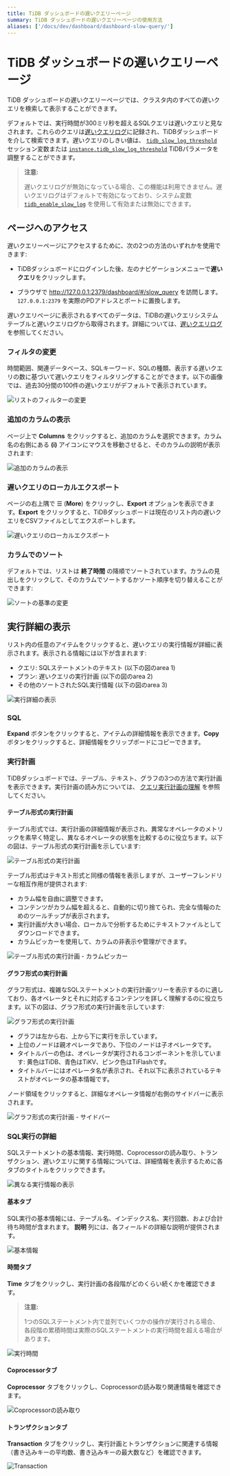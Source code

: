 ```yaml
---
title: TiDB ダッシュボードの遅いクエリーページ
summary: TiDB ダッシュボードの遅いクエリーページの使用方法
aliases: ['/docs/dev/dashboard/dashboard-slow-query/']
---
```


# TiDB ダッシュボードの遅いクエリーページ

TiDB ダッシュボードの遅いクエリーページでは、クラスタ内のすべての遅いクエリを検索して表示することができます。

デフォルトでは、実行時間が300ミリ秒を超えるSQLクエリは遅いクエリと見なされます。これらのクエリは[遅いクエリログ](/identify-slow-queries.md)に記録され、TiDBダッシュボードを介して検索できます。遅いクエリのしきい値は、 [`tidb_slow_log_threshold`](/system-variables.md#tidb_slow_log_threshold) セッション変数または [`instance.tidb_slow_log_threshold`](/tidb-configuration-file.md#tidb_slow_log_threshold) TiDBパラメータを調整することができます。

> **注意:**
>
> 遅いクエリログが無効になっている場合、この機能は利用できません。遅いクエリログはデフォルトで有効になっており、システム変数 [`tidb_enable_slow_log`](/system-variables.md#tidb_enable_slow_log) を使用して有効または無効にできます。

## ページへのアクセス

遅いクエリーページにアクセスするために、次の2つの方法のいずれかを使用できます:

* TiDBダッシュボードにログインした後、左のナビゲーションメニューで**遅いクエリ**をクリックします。

* ブラウザで <http://127.0.0.1:2379/dashboard/#/slow_query> を訪問します。`127.0.0.1:2379` を実際のPDアドレスとポートに置換します。

遅いクエリページに表示されるすべてのデータは、TiDBの遅いクエリシステムテーブルと遅いクエリログから取得されます。詳細については、[遅いクエリログ](/identify-slow-queries.md)を参照してください。

### フィルタの変更

時間範囲、関連データベース、SQLキーワード、SQLの種類、表示する遅いクエリの数に基づいて遅いクエリをフィルタリングすることができます。以下の画像では、過去30分間の100件の遅いクエリがデフォルトで表示されています。

![リストのフィルターの変更](/media/dashboard/dashboard-slow-queries-list1-v620.png)

### 追加のカラムの表示

ページ上で **Columns** をクリックすると、追加のカラムを選択できます。カラム名の右側にある **(i)** アイコンにマウスを移動させると、そのカラムの説明が表示されます:

![追加のカラムの表示](/media/dashboard/dashboard-slow-queries-list2-v620.png)

### 遅いクエリのローカルエクスポート

ページの右上隅で ☰ (**More**) をクリックし、**Export** オプションを表示できます。**Export** をクリックすると、TiDBダッシュボードは現在のリスト内の遅いクエリをCSVファイルとしてエクスポートします。

![遅いクエリのローカルエクスポート](/media/dashboard/dashboard-slow-queries-export-v651.png)

### カラムでのソート

デフォルトでは、リストは **終了時間** の降順でソートされています。カラムの見出しをクリックして、そのカラムでソートするかソート順序を切り替えることができます:

![ソートの基準の変更](/media/dashboard/dashboard-slow-queries-list3-v620.png)

## 実行詳細の表示

リスト内の任意のアイテムをクリックすると、遅いクエリの実行情報が詳細に表示されます。表示される情報には以下が含まれます:

- クエリ: SQLステートメントのテキスト (以下の図のarea 1)
- プラン: 遅いクエリの実行計画 (以下の図のarea 2)
- その他のソートされたSQL実行情報 (以下の図のarea 3)

![実行詳細の表示](/media/dashboard/dashboard-slow-queries-detail1-v620.png)

### SQL

**Expand** ボタンをクリックすると、アイテムの詳細情報を表示できます。**Copy** ボタンをクリックすると、詳細情報をクリップボードにコピーできます。

### 実行計画

TiDBダッシュボードでは、テーブル、テキスト、グラフの3つの方法で実行計画を表示できます。実行計画の読み方については、 [クエリ実行計画の理解](/explain-overview.md) を参照してください。

#### テーブル形式の実行計画

テーブル形式では、実行計画の詳細情報が表示され、異常なオペレータのメトリックを素早く特定し、異なるオペレータの状態を比較するのに役立ちます。以下の図は、テーブル形式の実行計画を示しています:

![テーブル形式の実行計画](/media/dashboard/dashboard-table-plan.png)

テーブル形式はテキスト形式と同様の情報を表示しますが、ユーザーフレンドリーな相互作用が提供されます:

- カラム幅を自由に調整できます。
- コンテンツがカラム幅を超えると、自動的に切り捨てられ、完全な情報のためのツールチップが表示されます。
- 実行計画が大きい場合、ローカルで分析するためにテキストファイルとしてダウンロードできます。
- カラムピッカーを使用して、カラムの非表示や管理ができます。

![テーブル形式の実行計画 - カラムピッカー](/media/dashboard/dashboard-table-plan-columnpicker.png)

#### グラフ形式の実行計画

グラフ形式は、複雑なSQLステートメントの実行計画ツリーを表示するのに適しており、各オペレータとそれに対応するコンテンツを詳しく理解するのに役立ちます。以下の図は、グラフ形式の実行計画を示しています:

![グラフ形式の実行計画](/media/dashboard/dashboard-visual-plan-2.png)

- グラフは左から右、上から下に実行を示しています。
- 上位のノードは親オペレータであり、下位のノードは子オペレータです。
- タイトルバーの色は、オペレータが実行されるコンポーネントを示しています: 黄色はTiDB、青色はTiKV、ピンク色はTiFlashです。
- タイトルバーにはオペレータ名が表示され、それ以下に表示されているテキストがオペレータの基本情報です。

ノード領域をクリックすると、詳細なオペレータ情報が右側のサイドバーに表示されます。

![グラフ形式の実行計画 - サイドバー](/media/dashboard/dashboard-visual-plan-popup.png)

### SQL実行の詳細

SQLステートメントの基本情報、実行時間、Coprocessorの読み取り、トランザクション、遅いクエリに関する情報については、詳細情報を表示するために各タブのタイトルをクリックできます。

![異なる実行情報の表示](/media/dashboard/dashboard-slow-queries-detail2-v620.png)

#### 基本タブ

SQL実行の基本情報には、テーブル名、インデックス名、実行回数、および合計待ち時間が含まれます。 **説明** 列には、各フィールドの詳細な説明が提供されます。

![基本情報](/media/dashboard/dashboard-slow-queries-detail-plans-basic.png)

#### 時間タブ

**Time** タブをクリックし、実行計画の各段階がどのくらい続くかを確認できます。

> **注意:**
>
> 1つのSQLステートメント内で並列でいくつかの操作が実行される場合、各段階の累積時間は実際のSQLステートメントの実行時間を超える場合があります。

![実行時間](/media/dashboard/dashboard-slow-queries-detail-plans-time.png)

#### Coprocessorタブ

**Coprocessor** タブをクリックし、Coprocessorの読み取り関連情報を確認できます。

![Coprocessorの読み取り](/media/dashboard/dashboard-slow-queries-detail-plans-cop-read.png)

#### トランザクションタブ

**Transaction** タブをクリックし、実行計画とトランザクションに関連する情報（書き込みキーの平均数、書き込みキーの最大数など）を確認できます。

![Transaction](/media/dashboard/dashboard-slow-queries-detail-plans-transaction.png)